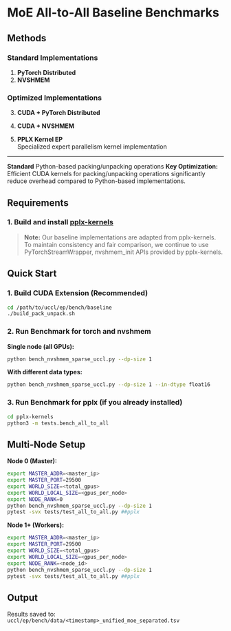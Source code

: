 # MoE All-to-All Baseline Benchmarks

## Methods

### Standard Implementations
1. **PyTorch Distributed**  
2. **NVSHMEM**  
   

### Optimized Implementations
3. **CUDA + PyTorch Distributed**  
4. **CUDA + NVSHMEM**  


5. **PPLX Kernel EP**  
   Specialized expert parallelism kernel implementation

---
**Standard** Python-based packing/unpacking operations
**Key Optimization:** Efficient CUDA kernels for packing/unpacking operations significantly reduce overhead compared to Python-based implementations.

## Requirements
### 1. Build and install [pplx-kernels](https://github.com/perplexityai/pplx-kernels)

> **Note:** Our baseline implementations are adapted from pplx-kernels. To maintain consistency and fair comparison, we continue to use PyTorchStreamWrapper, nvshmem_init APIs provided by pplx-kernels.

## Quick Start


### 1. Build CUDA Extension (Recommended)

```bash
cd /path/to/uccl/ep/bench/baseline
./build_pack_unpack.sh
```

### 2. Run Benchmark for torch and nvshmem 

**Single node (all GPUs):**
```bash
python bench_nvshmem_sparse_uccl.py --dp-size 1
```

**With different data types:**
```bash
python bench_nvshmem_sparse_uccl.py --dp-size 1 --in-dtype float16
```

### 3. Run Benchmark for pplx (if you already installed)

```bash
cd pplx-kernels
python3 -m tests.bench_all_to_all
```


## Multi-Node Setup

**Node 0 (Master):**
```bash
export MASTER_ADDR=<master_ip>
export MASTER_PORT=29500
export WORLD_SIZE=<total_gpus>
export WORLD_LOCAL_SIZE=<gpus_per_node>
export NODE_RANK=0
python bench_nvshmem_sparse_uccl.py --dp-size 1
pytest -svx tests/test_all_to_all.py ##pplx
```

**Node 1+ (Workers):**
```bash
export MASTER_ADDR=<master_ip>
export MASTER_PORT=29500
export WORLD_SIZE=<total_gpus>
export WORLD_LOCAL_SIZE=<gpus_per_node>
export NODE_RANK=<node_id>
python bench_nvshmem_sparse_uccl.py --dp-size 1
pytest -svx tests/test_all_to_all.py ##pplx
```

## Output

Results saved to: `uccl/ep/bench/data/<timestamp>_unified_moe_separated.tsv`





